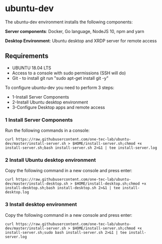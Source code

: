 # ubuntu-dev

The ubuntu-dev environment installs the following components:

**Server components**: Docker, Go language, NodeJS 10, npm and yarn

**Desktop Environment**: Ubuntu desktop and XRDP server for remote access


## Requirements ##
* UBUNTU 18.04 LTS
* Access to a console with sudo permissions (SSH will do)
* Git - to install git run "sudo apt-get install git -y"

To configure ubuntu-dev you need to perform 3 steps:
* 1-Install Server Components 
* 2-Install Ubuntu desktop environment
* 3-Configure Desktop apps and remote access

### 1 Install Server Components
Run the following commands in a console: 

    curl https://raw.githubusercontent.com/one-tec-lab/ubuntu-dev/master/install-server.sh > $HOME/install-server.sh;chmod +x install-server.sh;bash install-server.sh 2>&1 | tee install-server.log

### 2 Install Ubuntu desktop environment

Copy the following command in a new console and press enter: 
    
    curl https://raw.githubusercontent.com/one-tec-lab/ubuntu-dev/master/install-desktop.sh > $HOME/install-desktop.sh;chmod +x install-desktop.sh;bash install-desktop.sh 2>&1 | tee install-desktop.log
    
### 3 Install desktop environment

Copy the following command in a new console and press enter: 
    
    curl https://raw.githubusercontent.com/one-tec-lab/ubuntu-dev/master/install-server.sh > $HOME/install-server.sh;chmod +x install-server.sh;sudo bash install-server.sh 2>&1 | tee install-server.log
